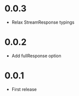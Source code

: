 
0.0.3
==================

 * Relax StreamResponse typings

0.0.2
==================

 * Add fullResponse option

0.0.1
==================

 * First release
